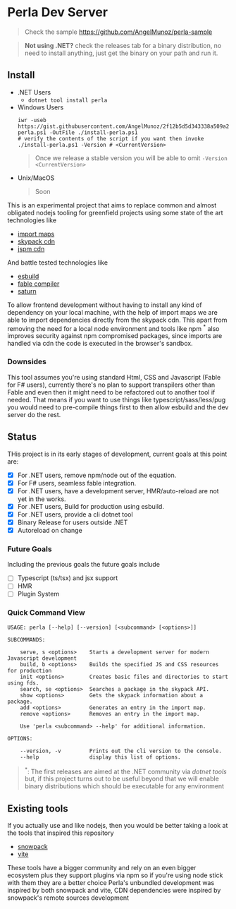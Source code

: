 # Perla Dev Server

[esbuild]: https://esbuild.github.io/
[import maps]: https://github.com/WICG/import-maps
[fable compiler]: https://fable.io/
[saturn]: https://saturnframework.org/
[skypack cdn]: https://www.skypack.dev/
[jspm cdn]: https://jspm.org/docs/cdn

> Check the sample https://github.com/AngelMunoz/perla-sample

> **Not using .NET?** check the releases tab for a binary distribution, no need to install anything, just get the binary on your path and run it.

## Install

- .NET Users
    - `dotnet tool install perla`
- Windows Users
    ```pwsh
    iwr -useb https://gist.githubusercontent.com/AngelMunoz/2f12b5d5d343338a509a216868d2bc2e/raw/3602e5b7f172af2bbf790fb6e303305ec7442213/install-perla.ps1 -OutFile ./install-perla.ps1
    # verify the contents of the script if you want then invoke
    ./install-perla.ps1 -Version # <CurrentVersion>
    ```
    > Once we release a stable version you will be able to omit `-Version <CurrentVersion>`
- Unix/MacOS
    > Soon   

This is an experimental project that aims to replace common and almost obligated nodejs tooling for greenfield projects using some state of the art technologies like

- [import maps]
- [skypack cdn]
- [jspm cdn]

And battle tested technologies like

- [esbuild]
- [fable compiler]
- [saturn]

To allow frontend development without having to install any kind of dependency on your local machine, with the help of import maps we are able to import dependencies directly from the skypack cdn. This apart from removing the need for a local node environment and tools like npm <sup>\*</sup> also improves security against npm compromised packages, since imports are handled via cdn the code is executed in the browser's sandbox.

### Downsides

This tool assumes you're using standard Html, CSS and Javascript (Fable for F# users), currently there's no plan to support transpilers other than Fable and even then it might need to be refactored out to another tool if needed. That means if you want to use things like typescript/sass/less/pug you would need to pre-compile things first to then allow esbuild and the dev server do the rest.

## Status

THis project is in its early stages of development, current goals at this point are:

- [x] For .NET users, remove npm/node out of the equation.
- [x] For F# users, seamless fable integration.
- [x] For .NET users, have a development server, HMR/auto-reload are not yet in the works.
- [x] For .NET users, Build for production using esbuild.
- [x] For .NET users, provide a cli dotnet tool
- [x] Binary Release for users outside .NET
- [x] Autoreload on change

### Future Goals

Including the previous goals the future goals include

- [ ] Typescript (ts/tsx) and jsx support
- [ ] HMR
- [ ] Plugin System

### Quick Command View
```
USAGE: perla [--help] [--version] [<subcommand> [<options>]]

SUBCOMMANDS:

    serve, s <options>    Starts a development server for modern Javascript development
    build, b <options>    Builds the specified JS and CSS resources for production
    init <options>        Creates basic files and directories to start using fds.
    search, se <options>  Searches a package in the skypack API.
    show <options>        Gets the skypack information about a package.
    add <options>         Generates an entry in the import map.
    remove <options>      Removes an entry in the import map.

    Use 'perla <subcommand> --help' for additional information.

OPTIONS:

    --version, -v         Prints out the cli version to the console.
    --help                display this list of options.
```

> <sup>\*</sup>: The first releases are aimed at the .NET community via _dotnet tools_ but, if this project turns out to be useful beyond that we will enable binary distributions which should be executable for any environment


## Existing tools

If you actually use and like nodejs, then you would be better taking a look at the tools that inspired this repository

- [snowpack](https://www.snowpack.dev/)
- [vite](https://vitejs.dev/)

These tools have a bigger community and rely on an even bigger ecosystem plus they support plugins via npm so if you're using node stick with them they are a better choice
Perla's unbundled development was inspired by both snowpack and vite, CDN dependencies were inspired by snowpack's remote sources development



